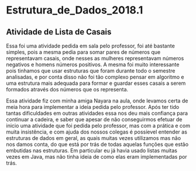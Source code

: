 # Estrutura_de_Dados_2018.1

## Atividade de Lista de Casais

Essa foi uma atividade pedida em sala pelo professor, foi até bastante simples, pois a mesma pedia para somar pares de números que representavam casais, onde nesses as mulheres representavam números negativos e homens números positivos. A mesma foi muito interessante pois tinhamos que usar estruturas que foram durante todo o semestre analisadas, e por conta disso não foi tão complexo pensar em algoritmo e uma estrutura mais adequada para formar e guardar esses casais a serem formados através dos números que os representa. 

Essa atividade fiz com minha amiga Nayara na aula, onde levamos certa de meia hora para implementar a ideia pedida pelo professor. Após ter tido tantas dificuldades em outras atividades essa nos deu mais confiança para continuar a cadeira, e saber que apesar de não conseguirmos efetuar de inicio uma atividade que foi pedida pelo professor, mas com a prática e com muita insistência, e com ajuda dos nossos colegas é possíevel entender as estruturas de dados em geral, as quais muitas vezes utilizamos mas não nos damos conta, do que está por trás de todas aquelas funções que estão embutidas nas estruturas. Em particular eu já havia usado listas muitas vezes em Java, mas não tinha ideia de como elas eram implementadas por trás.

